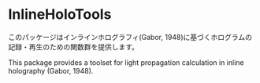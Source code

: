 # InlineHoloTools
このパッケージはインラインホログラフィ(Gabor, 1948)に基づくホログラムの記録・再生のための関数群を提供します。


This package provides a toolset for light propagation calculation in inline holography (Gabor, 1948). 